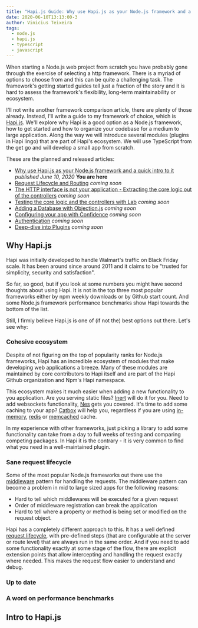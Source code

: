 ```yaml
---
title: "Hapi.js Guide: Why use Hapi.js as your Node.js framework and a quick intro to it"
date: 2020-06-10T13:13:00-3
author: Vinicius Teixeira
tags:
  - node.js
  - hapi.js
  - typescript
  - javascript
---
```


When starting a Node.js web project from scratch you have probably gone through the exercise of selecting a http framework. There is a myriad of options to choose from and this can be quite a challenging task. The framework's getting started guides tell just a fraction of the story and it is hard to assess the framework's flexibility, long-term maintainability or ecosystem.

I'll not write another framework comparison article, there are plenty of those already. Instead, I'll write a guide to my framework of choice, which is [Hapi.js](). We'll explore why Hapi is a good option as a Node.js framework, how to get started and how to organize your codebase for a medium to large application. Along the way we will introduce several modules (plugins in Hapi lingo) that are part of Hapi's ecosystem. We will use TypeScript from the get go and will develop a small app from scratch.

These are the planned and released articles:

- [Why use Hapi.js as your Node.js framework and a quick intro to it]() _published June 10, 2020_ **You are here**
- <ins>Request Lifecycle and Routing</ins> _coming soon_
- <ins>The HTTP interface is not your application - Extracting the core logic out of the controllers</ins> _coming soon_
- <ins>Testing the core logic and the controllers with Lab</ins> _coming soon_
- <ins>Adding a Database with Objection.js</ins> _coming soon_
- <ins>Configuring your app with Confidence</ins> _coming soon_
- <ins>Authentication</ins> _coming soon_
- <ins>Deep-dive into Plugins</ins> _coming soon_

## Why Hapi.js

Hapi was initially developed to handle Walmart's traffic on Black Friday scale. It has been around since around 2011 and it claims to be "trusted for simplicity, security and satisfaction".

So far, so good, but if you look at some numbers you might have second thoughts about using Hapi. It is not in the top three most popular frameworks either by npm weekly downloads or by Github start count. And some Node.js framework performance benchmarks show Hapi towards the bottom of the list.

Still, I firmly believe Hapi.js is one of (if not the) best options out there. Let's see why:

### Cohesive ecosystem

Despite of not figuring on the top of popularity ranks for Node.js frameworks, Hapi has an incredible ecosystem of modules that make developing web applications a breeze. Many of these modules are maintained by core contributors to Hapi itself and are part of the Hapi Github organization and Npm's Hapi namespace.

This ecosystem makes it much easier when adding a new functionality to you application. Are you serving static files? [Inert](https://github.com/hapijs/inert) will do it for you. Need to add websockets functionality, [Nes](https://github.com/hapijs/nes) gets you covered. It's time to add some caching to your app? [Catbox](https://github.com/hapijs/catbox) will help you, regardless if you are using [in-memory](https://github.com/hapijs/catbox-memory), [redis](https://github.com/hapijs/catbox-redis) or [memcached](https://github.com/hapijs/catbox-memcached) cache.

In my experience with other frameworks, just picking a library to add some functionality can take from a day to full weeks of testing and comparing competing packages. In Hapi it is the contrary - it is very common to find what you need in a well-maintained plugin.

### Sane request lifecycle

Some of the most popular Node.js frameworks out there use the [middleware](https://dzone.com/articles/understanding-middleware-pattern-in-expressjs) pattern for handling the requests. The middleware pattern can become a problem in mid to large sized apps for the following reasons:

- Hard to tell which middlewares will be executed for a given request
- Order of middleware registration can break the application
- Hard to tell where a property or method is being set or modified on the request object.

Hapi has a completely different approach to this. It has a well defined [request lifecycle](https://hapi.dev/api/?v=19.1.1#request-lifecycle), with pre-defined steps (that are configurable at the server or route level) that are always run in the same order. And if you need to add some functionality exactly at some stage of the flow, there are explicit extension points that allow intercepting and handling the request exactly where needed. This makes the request flow easier to understand and debug.

### Up to date

### A word on performance benchmarks

## Intro to Hapi.js
